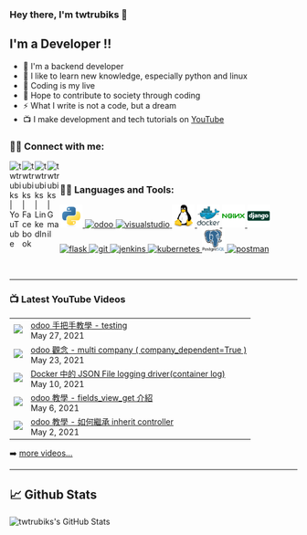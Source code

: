 ### Hey there, I'm twtrubiks 👋

## I'm a Developer !!

- 🔭 I'm a backend developer
- 🌱 I like to learn new knowledge, especially python and linux
- 👯 Coding is my live
- 🥅 Hope to contribute to society through coding
- ⚡  What I write is not a code, but a dream
- 📺 I make development and tech tutorials on [YouTube](https://www.youtube.com/user/blue524326)

### 🙋‍♂️ Connect with me:

[<img align="left" alt="twtrubiks | YouTube" width="22px" src="https://cdn.jsdelivr.net/npm/simple-icons@v3/icons/youtube.svg" />][youtube]
[<img align="left" alt="twtrubiks | Facebook" width="22px" src="https://cdn.jsdelivr.net/npm/simple-icons@v3/icons/facebook.svg" />][facebook]
[<img align="left" alt="twtrubiks | LinkedIn" width="22px" src="https://cdn.jsdelivr.net/npm/simple-icons@v3/icons/linkedin.svg" />][linkedin]
[<img align="left" alt="twtrubiks | Gmail" width="22px" src="https://cdn.jsdelivr.net/npm/simple-icons@v3/icons/gmail.svg" />][gmail]

<br />

### 👨‍💻 Languages and Tools:

<p align="left"> <a href="https://www.python.org" target="_blank"> <img src="https://raw.githubusercontent.com/devicons/devicon/master/icons/python/python-original.svg" alt="python" width="40" height="40"/> <a href="https://www.odoo.com/" target="_blank"> <img src="https://upload.wikimedia.org/wikipedia/commons/thumb/5/50/Odoo_logo.svg/320px-Odoo_logo.svg.png" alt="odoo" width="65" height="40"/> </a> <a href="https://code.visualstudio.com/" target="_blank"> <img src="https://upload.wikimedia.org/wikipedia/commons/thumb/9/9a/Visual_Studio_Code_1.35_icon.svg/240px-Visual_Studio_Code_1.35_icon.svg.png" alt="visualstudio" width="40" height="40"/> </a> <a href="https://www.linux.org/" target="_blank"> <img src="https://raw.githubusercontent.com/devicons/devicon/master/icons/linux/linux-original.svg" alt="linux" width="40" height="40"/> <a href="https://www.docker.com/" target="_blank"> <img src="https://raw.githubusercontent.com/devicons/devicon/master/icons/docker/docker-original-wordmark.svg" alt="docker" width="40" height="40"/> </a> </a> <a href="https://www.nginx.com" target="_blank"> <img src="https://raw.githubusercontent.com/devicons/devicon/master/icons/nginx/nginx-original.svg" alt="nginx" width="40" height="40"/> </a> </a> <a href="https://www.djangoproject.com/" target="_blank"> <img src="https://raw.githubusercontent.com/devicons/devicon/master/icons/django/django-original.svg" alt="django" width="40" height="40"/> </a> <a href="https://flask.palletsprojects.com/" target="_blank"> <img src="https://www.vectorlogo.zone/logos/pocoo_flask/pocoo_flask-icon.svg" alt="flask" width="40" height="40"/> </a> <a href="https://git-scm.com/" target="_blank"> <img src="https://www.vectorlogo.zone/logos/git-scm/git-scm-icon.svg" alt="git" width="40" height="40"/> </a> <a href="https://www.jenkins.io" target="_blank"> <img src="https://www.vectorlogo.zone/logos/jenkins/jenkins-icon.svg" alt="jenkins" width="40" height="40"/> </a> <a href="https://kubernetes.io" target="_blank"> <img src="https://www.vectorlogo.zone/logos/kubernetes/kubernetes-icon.svg" alt="kubernetes" width="40" height="40"/> </a> <a href="https://www.postgresql.org" target="_blank"> <img src="https://raw.githubusercontent.com/devicons/devicon/master/icons/postgresql/postgresql-original-wordmark.svg" alt="postgresql" width="40" height="40"/> </a> <a href="https://postman.com" target="_blank"> <img src="https://www.vectorlogo.zone/logos/getpostman/getpostman-icon.svg" alt="postman" width="40" height="40"/> </a> </p>

<br />

---

### 📺 Latest YouTube Videos

<table>
    <tbody>
<!-- YOUTUBE:START --><tr><td><a href="https://www.youtube.com/watch?v=nfiBgXgYkYg"><img width="140px" src="https://i.ytimg.com/vi/nfiBgXgYkYg/mqdefault.jpg"></a></td>
<td><a href="https://www.youtube.com/watch?v=nfiBgXgYkYg">odoo 手把手教學 - testing</a><br/>May 27, 2021</td></tr>
<tr><td><a href="https://www.youtube.com/watch?v=u8u0eRzY8kg"><img width="140px" src="https://i.ytimg.com/vi/u8u0eRzY8kg/mqdefault.jpg"></a></td>
<td><a href="https://www.youtube.com/watch?v=u8u0eRzY8kg">odoo 觀念 - multi company ( company_dependent=True )</a><br/>May 23, 2021</td></tr>
<tr><td><a href="https://www.youtube.com/watch?v=wb9bONgnFn4"><img width="140px" src="https://i.ytimg.com/vi/wb9bONgnFn4/mqdefault.jpg"></a></td>
<td><a href="https://www.youtube.com/watch?v=wb9bONgnFn4">Docker 中的 JSON File logging driver(container log)</a><br/>May 10, 2021</td></tr>
<tr><td><a href="https://www.youtube.com/watch?v=TpEw3TQiZ_M"><img width="140px" src="https://i.ytimg.com/vi/TpEw3TQiZ_M/mqdefault.jpg"></a></td>
<td><a href="https://www.youtube.com/watch?v=TpEw3TQiZ_M">odoo 教學 - fields_view_get 介紹</a><br/>May 6, 2021</td></tr>
<tr><td><a href="https://www.youtube.com/watch?v=kZG-CKQ2M7A"><img width="140px" src="https://i.ytimg.com/vi/kZG-CKQ2M7A/mqdefault.jpg"></a></td>
<td><a href="https://www.youtube.com/watch?v=kZG-CKQ2M7A">odoo 教學 - 如何繼承 inherit controller</a><br/>May 2, 2021</td></tr>
<!-- YOUTUBE:END -->
    </tbody>
</table>

➡️ [more videos...](https://www.youtube.com/user/blue524326)

---

## 📈 Github Stats

<p align="left">
  <img align="left" alt="twtrubiks's GitHub Stats" src="https://github-readme-stats.vercel.app/api?username=twtrubiks&show_icons=true&hide_border=true" />
</p>

[youtube]: https://www.youtube.com/user/blue524326
[linkedin]: https://www.linkedin.com/in/twtrubiks-a09330145/
[facebook]: https://www.facebook.com/TWTRubiks
[gmail]: mailto:twtrubiks@gmail.com
